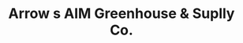 ---
title: "Arrow s AIM Greenhouse & Suplly Co."
url: /mount-vernon/arrow-s-aim-greenhouse-and-suplly-co/
shop: shop
---